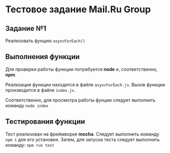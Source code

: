 # Тестовое задание Mail.Ru Group
## Задание №1
Реализовать фунцию ```asyncForEach()```

## Выполнения функции
Для проверки работы функции потребуется **node** и, соответственно, **npm**.
 
Реализация функции находится в файле ```asyncForEach.js```.
Вызов функции производится в файле ```index.js```.

Соответственно, для просмотра работы фунции следует выполнить команду ```node index```

## Тестирования функции
Тест реализован на фреймворке **mocha**. Следует выполнить команду ```npm i``` для его установки.
Затем, для запуска теста следует выполнить команду: ```npm run test```